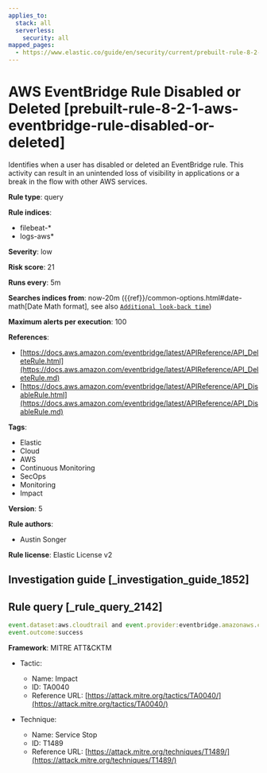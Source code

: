 ```yaml
---
applies_to:
  stack: all
  serverless:
    security: all
mapped_pages:
  - https://www.elastic.co/guide/en/security/current/prebuilt-rule-8-2-1-aws-eventbridge-rule-disabled-or-deleted.html
---
```


# AWS EventBridge Rule Disabled or Deleted [prebuilt-rule-8-2-1-aws-eventbridge-rule-disabled-or-deleted]

Identifies when a user has disabled or deleted an EventBridge rule. This activity can result in an unintended loss of visibility in applications or a break in the flow with other AWS services.

**Rule type**: query

**Rule indices**:

* filebeat-*
* logs-aws*

**Severity**: low

**Risk score**: 21

**Runs every**: 5m

**Searches indices from**: now-20m ({{ref}}/common-options.html#date-math[Date Math format], see also [`Additional look-back time`](docs-content://solutions/security/detect-and-alert/create-detection-rule.md#rule-schedule))

**Maximum alerts per execution**: 100

**References**:

* [https://docs.aws.amazon.com/eventbridge/latest/APIReference/API_DeleteRule.html](https://docs.aws.amazon.com/eventbridge/latest/APIReference/API_DeleteRule.md)
* [https://docs.aws.amazon.com/eventbridge/latest/APIReference/API_DisableRule.html](https://docs.aws.amazon.com/eventbridge/latest/APIReference/API_DisableRule.md)

**Tags**:

* Elastic
* Cloud
* AWS
* Continuous Monitoring
* SecOps
* Monitoring
* Impact

**Version**: 5

**Rule authors**:

* Austin Songer

**Rule license**: Elastic License v2

## Investigation guide [_investigation_guide_1852]



## Rule query [_rule_query_2142]

```js
event.dataset:aws.cloudtrail and event.provider:eventbridge.amazonaws.com and event.action:(DeleteRule or DisableRule) and
event.outcome:success
```

**Framework**: MITRE ATT&CKTM

* Tactic:

    * Name: Impact
    * ID: TA0040
    * Reference URL: [https://attack.mitre.org/tactics/TA0040/](https://attack.mitre.org/tactics/TA0040/)

* Technique:

    * Name: Service Stop
    * ID: T1489
    * Reference URL: [https://attack.mitre.org/techniques/T1489/](https://attack.mitre.org/techniques/T1489/)



